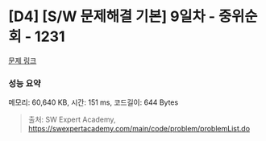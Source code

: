 # [D4] [S/W 문제해결 기본] 9일차 - 중위순회 - 1231 

[문제 링크](https://swexpertacademy.com/main/code/problem/problemDetail.do?contestProbId=AV140YnqAIECFAYD) 

### 성능 요약

메모리: 60,640 KB, 시간: 151 ms, 코드길이: 644 Bytes



> 출처: SW Expert Academy, https://swexpertacademy.com/main/code/problem/problemList.do
